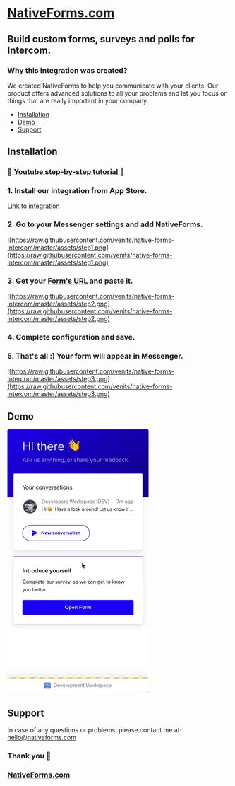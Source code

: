﻿

# [NativeForms.com](https://nativeforms.com/intercom)

## Build custom forms, surveys and polls for Intercom.

### Why this integration was created?
We created NativeForms to help you communicate with your clients. Our product offers advanced solutions to all your problems and let you focus on things that are really important in your company.

- [Installation](#installation)
- [Demo](#demo)
- [Support](#support)

## Installation

### [🎥 Youtube step-by-step tutorial 🎥](https://www.youtube.com/watch?v=L9Jw5ng_moU)

### 1. Install our integration from App Store.
[Link to integration](https://www.intercom.com/app-store/?app_package_code=nativeforms-hvms)
### 2. Go to your Messenger settings and add NativeForms.
 ![https://raw.githubusercontent.com/venits/native-forms-intercom/master/assets/step1.png](https://raw.githubusercontent.com/venits/native-forms-intercom/master/assets/step1.png)
### 3. Get your [Form's URL]([https://app.nativeforms.com/intercom](https://app.nativeforms.com/intercom)) and paste it.
![https://raw.githubusercontent.com/venits/native-forms-intercom/master/assets/step2.png](https://raw.githubusercontent.com/venits/native-forms-intercom/master/assets/step2.png)
### 4. Complete configuration and save.
### 5. That's all :) Your form will appear in Messenger.
![https://raw.githubusercontent.com/venits/native-forms-intercom/master/assets/step3.png](https://raw.githubusercontent.com/venits/native-forms-intercom/master/assets/step3.png)

## Demo
![Demo](https://raw.githubusercontent.com/venits/native-forms-intercom/master/assets/intercom_demo.gif)

## Support

In case of any questions  or problems, please contact me at:
[hello@nativeforms.com](mailto:hello@nativeforms.com)


### Thank you 💖
### [NativeForms.com](https://nativeforms.com/intercom)


